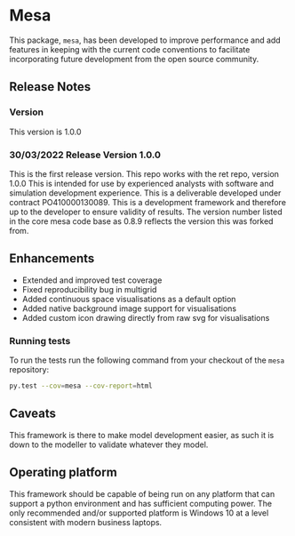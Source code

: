 # Mesa

This package, `mesa`, has been developed to improve performance and add features in keeping with the current code conventions to facilitate incorporating future development from the open source community.

## Release Notes

### Version

This version is 1.0.0

### 30/03/2022 Release Version 1.0.0

This is the first release version.
This repo works with the ret repo, version 1.0.0
This is intended for use by experienced analysts with software and simulation development experience.
This is a deliverable developed under contract PO410000130089.
This is a development framework and therefore up to the developer to ensure validity of results.
The version number listed in the core mesa code base as 0.8.9 reflects the version this was forked from.

## Enhancements

- Extended and improved test coverage
- Fixed reproducibility bug in multigrid
- Added continuous space visualisations as a default option
- Added native background image support for visualisations
- Added custom icon drawing directly from raw svg for visualisations

### Running tests

To run the tests run the following command from your checkout of the `mesa` repository:

```bash
py.test --cov=mesa --cov-report=html
```

## Caveats

This framework is there to make model development easier, as such it is down to the modeller to validate whatever they model.

## Operating platform

This framework should be capable of being run on any platform that can support a python environment and has sufficient computing power.
The only recommended and/or supported platform is Windows 10 at a level consistent with modern business laptops.
